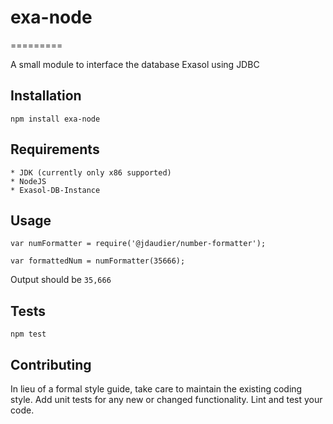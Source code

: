 # exa-node
=========

A small module to interface the database Exasol using JDBC

## Installation

  `npm install exa-node`

## Requirements
    * JDK (currently only x86 supported)
    * NodeJS
    * Exasol-DB-Instance

## Usage

    var numFormatter = require('@jdaudier/number-formatter');

    var formattedNum = numFormatter(35666);
  
  
  Output should be `35,666`


## Tests

  `npm test`

## Contributing

In lieu of a formal style guide, take care to maintain the existing coding style. Add unit tests for any new or changed functionality. Lint and test your code.
